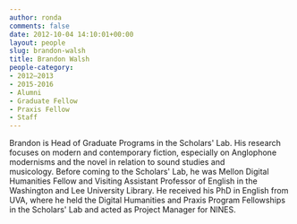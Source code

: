 ```yaml
---
author: ronda
comments: false
date: 2012-10-04 14:10:01+00:00
layout: people
slug: brandon-walsh
title: Brandon Walsh
people-category:
- 2012–2013
- 2015-2016
- Alumni
- Graduate Fellow
- Praxis Fellow
- Staff
---
```


Brandon is Head of Graduate Programs in the Scholars' Lab. His research focuses on modern and contemporary fiction, especially on Anglophone modernisms and the novel in relation to sound studies and musicology. Before coming to the Scholars' Lab, he was Mellon Digital Humanities Fellow and Visiting Assistant Professor of English in the Washington and Lee University Library. He received his PhD in English from UVA, where he held the Digital Humanities and Praxis Program Fellowships in the Scholars' Lab and acted as Project Manager for NINES.
